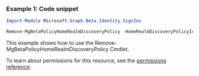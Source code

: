 ### Example 1: Code snippet

```powershellImport-Module Microsoft.Graph.Beta.Identity.SignIns

Remove-MgBetaPolicyHomeRealmDiscoveryPolicy -HomeRealmDiscoveryPolicyId $homeRealmDiscoveryPolicyId
```
This example shows how to use the Remove-MgBetaPolicyHomeRealmDiscoveryPolicy Cmdlet.
To learn about permissions for this resource, see the [permissions reference](/graph/permissions-reference).

